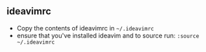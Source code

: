 ## ideavimrc

- Copy the contents of ideavimrc in `~/.ideavimrc`
- ensure that you've installed ideavim and to source run: `:source ~/.ideavimrc`
